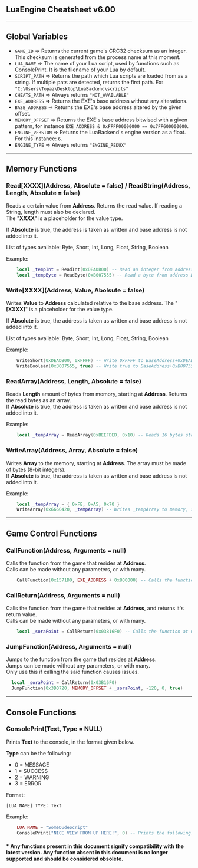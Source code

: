 ## LuaEngine Cheatsheet v6.00

---

## Global Variables

- ``GAME_ID`` => Returns the current game's CRC32 checksum as an integer. This checksum is generated from the process name at this moment.
- ``LUA_NAME`` => The name of your Lua script, used by functions such as ConsolePrint. It is the filename of your Lua by default.
- ``SCRIPT_PATH`` => Returns the path which Lua scripts are loaded from as a string. If multiple pats are detected, returns the first path. Ex: ``"C:\Users\Topaz\Desktop\LuaBackend\scripts"``
- ``CHEATS_PATH`` => Always returns ``"NOT_AVAILABLE"``
- ``EXE_ADDRESS`` => Returns the EXE's base address without any alterations.
- ``BASE_ADDRESS`` => Returns the EXE's base address altered by the given offset.
- ``MEMORY_OFFSET`` => Returns the EXE's base address bitwised with a given pattern, for instance ``EXE_ADDRESS & 0xFFFF00000000 == 0x7FF600000000``.
- ``ENGINE_VERSION`` => Returns the LuaBackend's engine version as a float. For this instance: ``6``.
- ``ENGINE_TYPE`` => Always returns ``"ENGINE_REDUX"``

---

## Memory Functions

### Read\[XXXX\](Address, Absolute = false) / ReadString(Address, Length, Absolute = false)

Reads a certain value from **Address**. Returns the read value. If reading a String, length must also be declared.  
The "**XXXX**" is a placeholder for the value type.  
  
If **Absolute** is true, the address is taken as written and base address is not added into it.  
  
List of types available: Byte, Short, Int, Long, Float, String, Boolean

Example:
```lua
    local _tempInt = ReadInt(0xDEADB00) -- Read an integer from address BaseAddress+0xDEADB00
    local _tempByte = ReadByte(0xB007555) -- Read a byte from address BaseAddress+0xB007555
```

### Write\[XXXX\](Address, Value, Abolsute = false)

Writes **Value** to **Address** calculated relative to the base address. 
The "**\[XXXX\]**" is a placeholder for the value type.  
  
If **Absolute** is true, the address is taken as written and base address is not added into it.  
  
List of types available: Byte, Short, Int, Long, Float, String, Boolean

Example:
```lua
    WriteShort(0xDEADB00, 0xFFFF) -- Write 0xFFFF to BaseAddress+0xDEADB00
    WriteBoolean(0xB007555, true) -- Write true to BaseAddress+0xB007555
```


### ReadArray(Address, Length, Absolute = false)

Reads **Length** amount of bytes from memory, starting at **Address**. Returns the read bytes as an array.  
If **Absolute** is true, the address is taken as written and base address is not added into it.  

Example:
```lua
    local _tempArray = ReadArray(0xBEEFDED, 0x10) -- Reads 16 bytes starting at BaseAddress+0xBEEFDED
```

### WriteArray(Address, Array, Absolute = false)

Writes **Array** to the memory, starting at **Address**. The array must be made of bytes (8-bit integers).  
If **Absolute** is true, the address is taken as written and base address is not added into it.  

Example:
```lua
    local _tempArray = { 0xFE, 0xA5, 0x70 }
    WriteArray(0x6660420, _tempArray) -- Writes _tempArray to memory, starting at BaseAddress+0x6660420
```

---

## Game Control Functions

### CallFunction(Address, Arguments = null)

Calls the function from the game that resides at **Address**.  
Calls can be made without any parameters, or with many.  

```lua
    CallFunction(0x1571D0, EXE_ADDRESS + 0x800000) -- Calls the function at 0x1571D0, with EXE_ADDRESS + 0x800000 as it's argument.
```

### CallReturn(Address, Arguments = null)

Calls the function from the game that resides at **Address**, and returns it's return value.    
Calls can be made without any parameters, or with many.  

```lua
    local _soraPoint = CallReturn(0x03B16F0) -- Calls the function at 0x03B16F0, and stores it's return to _soraPoint.
```

### JumpFunction(Address, Arguments = null)

Jumps to the function from the game that resides at **Address**.  
Jumps can be made without any parameters, or with many.  
Only use this if calling the said function causes issues.

```lua
  local _soraPoint = CallReturn(0x03B16F0)
  JumpFunction(0x3D0720, MEMORY_OFFSET + _soraPoint, -120, 0, true)
```

---

## Console Functions

### ConsolePrint(Text, Type = NULL)

Prints **Text** to the console, in the format given below. 

**Type** can be the following:
- 0 = MESSAGE
- 1 = SUCCESS
- 2 = WARNING
- 3 = ERROR

Format:
```
[LUA_NAME] TYPE: Text
```

Example:
```lua
    LUA_NAME = "SomeDudeScript"
    ConsolePrint("NICE VIEW FROM UP HERE!", 0) -- Prints the following: MESSAGE: NICE VIEW FROM UP HERE!
```

#### * Any functions present in this document signify compatibility with the latest version. Any function absent in this document is no longer supported and should be considered obsolete.
